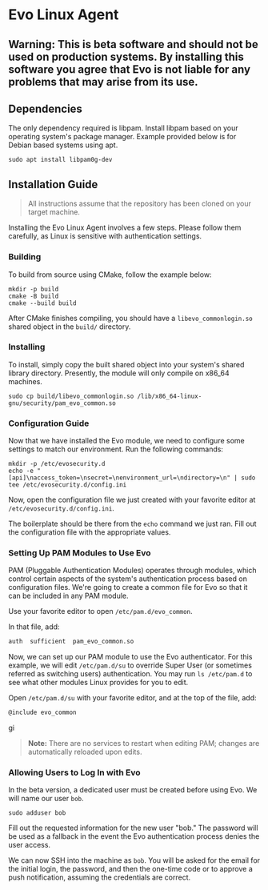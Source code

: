 
# Evo Linux Agent

## **Warning:** This is beta software and should not be used on production systems. By installing this software you agree that Evo is not liable for any problems that may arise from its use.

## Dependencies
The only dependency required is libpam. Install libpam based on your operating system's package manager. Example provided below is for Debian based systems using apt.
```shell
sudo apt install libpam0g-dev
```

## Installation Guide

> All instructions assume that the repository has been cloned on your target machine.

Installing the Evo Linux Agent involves a few steps. Please follow them carefully, as Linux is sensitive with authentication settings.

### Building

To build from source using CMake, follow the example below:

```shell
mkdir -p build
cmake -B build
cmake --build build
```

After CMake finishes compiling, you should have a `libevo_commonlogin.so` shared object in the `build/` directory.

### Installing

To install, simply copy the built shared object into your system's shared library directory. Presently, the module will only compile on x86_64 machines.

```shell
sudo cp build/libevo_commonlogin.so /lib/x86_64-linux-gnu/security/pam_evo_common.so
```

### Configuration Guide

Now that we have installed the Evo module, we need to configure some settings to match our environment. Run the following commands:

```shell
mkdir -p /etc/evosecurity.d
echo -e "[api]\naccess_token=\nsecret=\nenvironment_url=\ndirectory=\n" | sudo tee /etc/evosecurity.d/config.ini
```

Now, open the configuration file we just created with your favorite editor at `/etc/evosecurity.d/config.ini`.

The boilerplate should be there from the `echo` command we just ran. Fill out the configuration file with the appropriate values.

### Setting Up PAM Modules to Use Evo

PAM (Pluggable Authentication Modules) operates through modules, which control certain aspects of the system's authentication process based on configuration files. We're going to create a common file for Evo so that it can be included in any PAM module.

Use your favorite editor to open `/etc/pam.d/evo_common`.

In that file, add:

```sh
auth  sufficient  pam_evo_common.so
```

Now, we can set up our PAM module to use the Evo authenticator. For this example, we will edit `/etc/pam.d/su` to override Super User (or sometimes referred as switching users) authentication. You may run `ls /etc/pam.d` to see what other modules Linux provides for you to edit.

Open `/etc/pam.d/su` with your favorite editor, and at the top of the file, add:

```sh
@include evo_common
```
gi 
> **Note:** There are no services to restart when editing PAM; changes are automatically reloaded upon edits.

### Allowing Users to Log In with Evo

In the beta version, a dedicated user must be created before using Evo. We will name our user `bob`.

```shell
sudo adduser bob
```

Fill out the requested information for the new user "bob." The password will be used as a fallback in the event the Evo authentication process denies the user access.

We can now SSH into the machine as `bob`. You will be asked for the email for the initial login, the password, and then the one-time code or to approve a push notification, assuming the credentials are correct.
